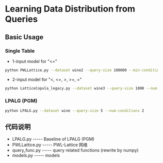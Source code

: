 # Learning Data Distribution from Queries

## Basic Usage

### Single Table

- 1-input model for "<="

```bash
python PWLLattice.py --dataset wine2 --query-size 100000 --min-conditions 1 --max-conditions 2 --epochs 2000 --bs 10000 --loss MSE
```

- 2-input model for "<, <=, >, >=, ="

```bash
python LatticeCopula_legacy.py --dataset wine3 --query-size 1000 --num-conditions 2 --epochs 1000
```

### LPALG (PGM)
```bash
python LPALG.py --dataset wine --query-size 5 --num-conditions 2
```

## 代码说明

- LPALG.py          ----- Baseline of LPALG (PGM)
- PWLLattice.py     ----- PWL-Lattice 网络
- query_func.py     ----- query related functions (rewrite by numpy)
- models.py         ----- models
